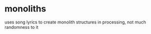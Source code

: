 # monoliths
uses song lyrics to create monolith structures in processing, not much randomness to it
